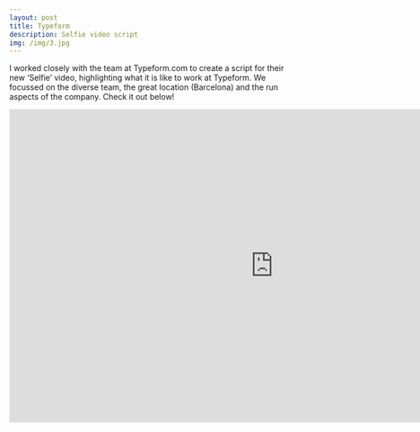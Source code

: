 ```yaml
---
layout: post
title: Typeform
description: Selfie video script
img: /img/3.jpg
---
```


I worked closely with the team at Typeform.com to create a script for their new ‘Selfie’ video, highlighting what it is like to work at Typeform. We focussed on the diverse team, the great location (Barcelona) and the run aspects of the company. Check it out below!

<iframe width="940" height="558" src="https://www.youtube.com/embed/_I5TlsPVAq8" frameborder="0" allowfullscreen></iframe>